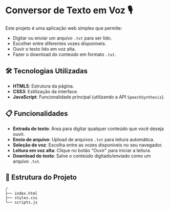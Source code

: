 # Conversor de Texto em Voz 🎙️

Este projeto é uma aplicação web simples que permite:

- Digitar ou enviar um arquivo `.txt` para ser lido.
- Escolher entre diferentes vozes disponíveis.
- Ouvir o texto lido em voz alta.
- Fazer o download do conteúdo em formato `.txt`.

## 🛠️ Tecnologias Utilizadas

- **HTML5**: Estrutura da página.
- **CSS3**: Estilização da interface.
- **JavaScript**: Funcionalidade principal (utilizando a API `SpeechSynthesis`).

## 📋 Funcionalidades

- **Entrada de texto**: Área para digitar qualquer conteúdo que você deseja ouvir.
- **Envio de arquivo**: Upload de arquivos `.txt` para leitura automática.
- **Seleção de voz**: Escolha entre as vozes disponíveis no seu navegador.
- **Leitura em voz alta**: Clique no botão "Ouvir" para iniciar a leitura.
- **Download do texto**: Salve o conteúdo digitado/enviado como um arquivo `.txt`.

## 📂 Estrutura do Projeto

```plaintext
/
├── index.html
├── styles.css
└── scripts.js
